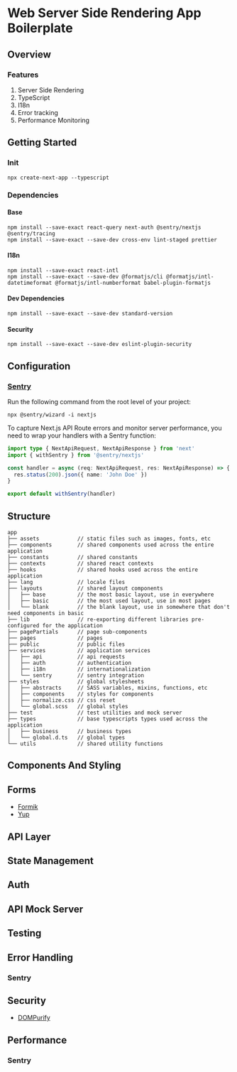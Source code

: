 # Web Server Side Rendering App Boilerplate

## Overview

### Features

1. Server Side Rendering
2. TypeScript
3. I18n
4. Error tracking
5. Performance Monitoring


## Getting Started

### Init

```
npx create-next-app --typescript
```

### Dependencies

#### Base

```
npm install --save-exact react-query next-auth @sentry/nextjs @sentry/tracing
npm install --save-exact --save-dev cross-env lint-staged prettier
```

#### I18n

```
npm install --save-exact react-intl
npm install --save-exact --save-dev @formatjs/cli @formatjs/intl-datetimeformat @formatjs/intl-numberformat babel-plugin-formatjs
```

#### Dev Dependencies

```
npm install --save-exact --save-dev standard-version
```

#### Security

```
npm install --save-exact --save-dev eslint-plugin-security
```


## Configuration

### [Sentry](https://docs.sentry.io/platforms/javascript/guides/nextjs/)

Run the following command from the root level of your project:

```
npx @sentry/wizard -i nextjs
```

To capture Next.js API Route errors and monitor server performance, you need to wrap your handlers with a Sentry function:

```ts
import type { NextApiRequest, NextApiResponse } from 'next'
import { withSentry } from '@sentry/nextjs'

const handler = async (req: NextApiRequest, res: NextApiResponse) => {
  res.status(200).json({ name: 'John Doe' })
}

export default withSentry(handler)
```

## Structure

```
app
├── assets            // static files such as images, fonts, etc
├── components        // shared components used across the entire application
├── constants         // shared constants
├── contexts          // shared react contexts
├── hooks             // shared hooks used across the entire application
├── lang              // locale files
├── layouts           // shared layout components
│   ├── base          // the most basic layout, use in everywhere
│   ├── basic         // the most used layout, use in most pages
│   └── blank         // the blank layout, use in somewhere that don't need components in basic
├── lib               // re-exporting different libraries pre-configured for the application
├── pagePartials      // page sub-components
├── pages             // pages
├── public            // public files
├── services          // application services
│   ├── api           // api requests
│   ├── auth          // authentication
│   ├── i18n          // internationalization
│   └── sentry        // sentry integration
├── styles            // global stylesheets
│   ├── abstracts     // SASS variables, mixins, functions, etc
│   ├── components    // styles for components
│   ├── normalize.css // css reset
│   └── global.scss   // global styles
├── test              // test utilities and mock server
├── types             // base typescripts types used across the application
│   ├── business      // business types
│   └── global.d.ts   // global types
└── utils             // shared utility functions
```

## Components And Styling
## Forms

- [Formik](https://github.com/formium/formik)
- [Yup](https://github.com/jquense/yup)

## API Layer
## State Management
## Auth
## API Mock Server
## Testing
## Error Handling

### Sentry

## Security

- [DOMPurify](https://github.com/cure53/DOMPurify)

## Performance

### Sentry
